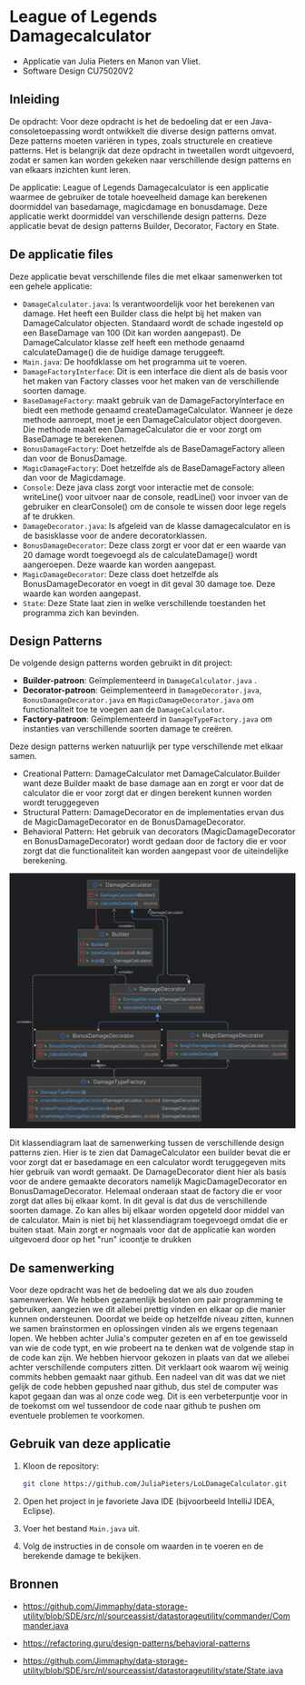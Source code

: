 # League of Legends Damagecalculator

- Applicatie van Julia Pieters en Manon van Vliet.
- Software Design CU75020V2

## Inleiding

De opdracht:
Voor deze opdracht is het de bedoeling dat er een Java-consoletoepassing wordt ontwikkelt die diverse design patterns omvat. Deze patterns moeten variëren in types, zoals structurele en creatieve patterns. Het is belangrijk dat deze opdracht in tweetallen wordt uitgevoerd, zodat er samen kan worden gekeken naar verschillende design patterns en van elkaars inzichten kunt leren.

De applicatie: League of Legends Damagecalculator is een applicatie waarmee de gebruiker de totale hoeveelheid damage kan berekenen doormiddel van basedamage, magicdamage en bonusdamage. Deze applicatie werkt doormiddel van verschillende design patterns. Deze applicatie bevat de design patterns Builder, Decorator, Factory en State.

## De applicatie files

Deze applicatie bevat verschillende files die met elkaar samenwerken tot een gehele applicatie:

- `DamageCalculator.java`: Is verantwoordelijk voor het berekenen van damage. Het heeft een Builder class die helpt bij het maken van DamageCalculator objecten. Standaard wordt de schade ingesteld op een BaseDamage van 100 (Dit kan worden aangepast). De DamageCalculator klasse zelf heeft een methode genaamd calculateDamage() die de huidige damage teruggeeft.
- `Main.java`: De hoofdklasse om het programma uit te voeren.
- `DamageFactoryInterface`: Dit is een interface die dient als de basis voor het maken van Factory classes voor het maken van de verschillende soorten damage.
- `BaseDamageFactory`:  maakt gebruik van de DamageFactoryInterface en biedt een methode genaamd createDamageCalculator. Wanneer je deze methode aanroept, moet je een DamageCalculator object doorgeven. Die methode maakt een DamageCalculator die er voor zorgt om BaseDamage te berekenen.
- `BonusDamageFactory`: Doet hetzelfde als de BaseDamageFactory alleen dan voor de BonusDamage.
- `MagicDamageFactory`: Doet hetzelfde als de BaseDamageFactory alleen dan voor de Magicdamage.
- `Console`: Deze java class zorgt voor interactie met de console: writeLine() voor uitvoer naar de console, readLine() voor invoer van de gebruiker en clearConsole() om de console te wissen door lege regels af te drukken.
- `DamageDecorator.java`: Is afgeleid van de klasse damagecalculator en is de basisklasse voor de andere decoratorklassen.
- `BonusDamageDecorator`: Deze class zorgt er voor dat er een waarde van 20 damage wordt toegevoegd als de calculateDamage() wordt aangeroepen. Deze waarde kan worden aangepast.
- `MagicDamageDecorator`: Deze class doet hetzelfde als BonusDamageDecorator en voegt in dit geval 30 damage toe. Deze waarde kan worden aangepast.
- `State`: Deze State laat zien in welke verschillende toestanden het programma zich kan bevinden.

## Design Patterns

De volgende design patterns worden gebruikt in dit project:

- **Builder-patroon**: Geïmplementeerd in `DamageCalculator.java` .
- **Decorator-patroon**: Geïmplementeerd in `DamageDecorator.java`, `BonusDamageDecorator.java` en `MagicDamageDecorator.java` om functionaliteit toe te voegen aan de `DamageCalculator`.
- **Factory-patroon**: Geïmplementeerd in `DamageTypeFactory.java` om instanties van verschillende soorten damage te creëren.

Deze design patterns werken natuurlijk per type verschillende met elkaar samen.
- Creational Pattern: DamageCalculator met DamageCalculator.Builder want deze Builder maakt de base damage aan en zorgt er voor dat de calculator die er voor zorgt dat er dingen berekent kunnen worden wordt teruggegeven
- Structural Pattern: DamageDecorator en de implementaties ervan dus de MagicDamageDecorator en de BonusDamageDecorator.
- Behavioral Pattern: Het gebruik van decorators (MagicDamageDecorator en BonusDamageDecorator) wordt gedaan door de factory die er voor zorgt dat die functionaliteit kan worden aangepast voor de uiteindelijke berekening.

![classdiagram.png](src%2Fclassdiagram.png)

Dit klassendiagram laat de samenwerking tussen de verschillende design patterns zien. Hier is te zien dat DamageCalculator een builder bevat die er voor zorgt dat er basedamage en een calculator wordt teruggegeven mits hier gebruik van wordt gemaakt. De DamageDecorator dient hier als basis voor de andere gemaakte decorators namelijk MagicDamageDecorator en BonusDamageDecorator. Helemaal onderaan staat de factory die er voor zorgt dat alles bij elkaar komt. In dit geval is dat dus de verschillende soorten damage. Zo kan alles bij elkaar worden opgeteld door middel van de calculator. Main is niet bij het klassendiagram toegevoegd omdat die er buiten staat. Main zorgt er nogmaals voor dat de applicatie kan worden uitgevoerd door op het "run" icoontje te drukken

## De samenwerking
Voor deze opdracht was het de bedoeling dat we als duo zouden samenwerken. We hebben gezamenlijk besloten om pair programming te gebruiken, aangezien we dit allebei prettig vinden en elkaar op die manier kunnen ondersteunen. Doordat we beide op hetzelfde niveau zitten, kunnen we samen brainstormen en oplossingen vinden als we ergens tegenaan lopen. We hebben achter Julia's computer gezeten en af en toe gewisseld van wie de code typt, en wie probeert na te denken wat de volgende stap in de code kan zijn. We hebben hiervoor gekozen in plaats van dat we allebei achter verschillende computers zitten. Dit verklaart ook waarom wij weinig commits hebben gemaakt naar github. Een nadeel van dit was dat we niet gelijk de code hebben gepushed naar github, dus stel de computer was kapot gegaan dan was al onze code weg. Dit is een verbeterpuntje voor in de toekomst om wel tussendoor de code naar github te pushen om eventuele problemen te voorkomen.




## Gebruik van deze applicatie

1. Kloon de repository:

    ```bash
    git clone https://github.com/JuliaPieters/LoLDamageCalculator.git
    ```

2. Open het project in je favoriete Java IDE (bijvoorbeeld IntelliJ IDEA, Eclipse).

3. Voer het bestand `Main.java` uit.

4. Volg de instructies in de console om waarden in te voeren en de berekende damage te bekijken.


## Bronnen
- https://github.com/Jimmaphy/data-storage-utility/blob/SDE/src/nl/sourceassist/datastorageutility/commander/Commander.java

- https://refactoring.guru/design-patterns/behavioral-patterns

- https://github.com/Jimmaphy/data-storage-utility/blob/SDE/src/nl/sourceassist/datastorageutility/state/State.java
